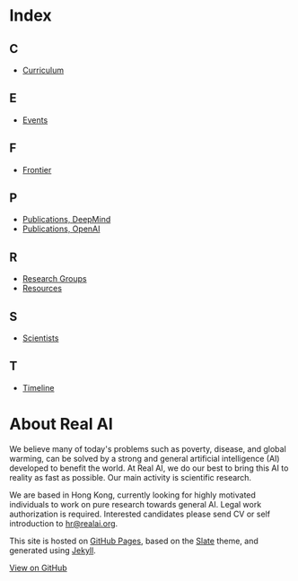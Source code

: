 # Index

## C

* [Curriculum](http://realai.org/curriculum.html)

## E

* [Events](http://realai.org/resources/events.html)

## F

* [Frontier](http://realai.org/frontier/)

## P

* [Publications, DeepMind](http://realai.org/resources/deepmind-publications.html)
* [Publications, OpenAI](http://realai.org/resources/openai-publications.html)

## R

* [Research Groups](http://realai.org/resources/research-groups.html)
* [Resources](http://realai.org/resources/)

## S

* [Scientists](http://realai.org/resources/scientists.html)

## T

* [Timeline](http://realai.org/frontier/timeline.html)

# About Real AI

We believe many of today's problems such as poverty, disease, and global warming, can be solved by a strong and general artificial intelligence (AI) developed to benefit the world. At Real AI, we do our best to bring this AI to reality as fast as possible. Our main activity is scientific research.

We are based in Hong Kong, currently looking for highly motivated individuals to work on pure research towards general AI. Legal work authorization is required. Interested candidates please send CV or self introduction to [hr@realai.org](mailto:hr@realai.org).

This site is hosted on [GitHub Pages](https://pages.github.com/), based on the [Slate](https://github.com/pages-themes/slate) theme, and generated using [Jekyll](http://jekyllrb.com/).

[View on GitHub](https://github.com/yanjon/yanjon.github.io)
